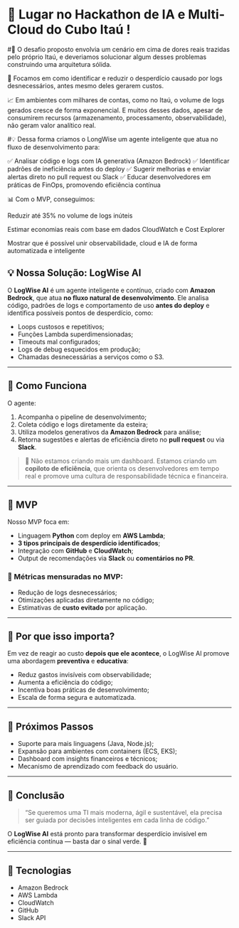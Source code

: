 # 🥉 Lugar no Hackathon de IA e Multi-Cloud do Cubo Itaú !

#👥 O desafio proposto envolvia um cenário em cima de dores reais trazidas pelo próprio Itaú, e deveriamos solucionar algum desses problemas construindo uma arquitetura sólida. 

🔎 Focamos em como identificar e reduzir o desperdício causado por logs desnecessários, antes mesmo deles gerarem custos. 

📈 Em ambientes com milhares de contas, como no Itaú, o volume de logs gerados cresce de forma exponencial. E muitos desses dados, apesar de consumirem recursos (armazenamento, processamento, observabilidade), não geram valor analítico real.

#💡 Dessa forma criamos o LongWise um agente inteligente que atua no fluxo de desenvolvimento para:

✅ Analisar código e logs com IA generativa (Amazon Bedrock)
✅ Identificar padrões de ineficiência antes do deploy
✅ Sugerir melhorias e enviar alertas direto no pull request ou Slack
✅ Educar desenvolvedores em práticas de FinOps, promovendo eficiência contínua

📊 Com o MVP, conseguimos:

Reduzir até 35% no volume de logs inúteis

Estimar economias reais com base em dados CloudWatch e Cost Explorer

Mostrar que é possível unir observabilidade, cloud e IA de forma automatizada e inteligente

## 💡 Nossa Solução: LogWise AI

O **LogWise AI** é um agente inteligente e contínuo, criado com **Amazon Bedrock**, que atua **no fluxo natural de desenvolvimento**. Ele analisa código, padrões de logs e comportamento de uso **antes do deploy** e identifica possíveis pontos de desperdício, como:

- Loops custosos e repetitivos;
- Funções Lambda superdimensionadas;
- Timeouts mal configurados;
- Logs de debug esquecidos em produção;
- Chamadas desnecessárias a serviços como o S3.

---

## 🤖 Como Funciona

O agente:

1. Acompanha o pipeline de desenvolvimento;
2. Coleta código e logs diretamente da esteira;
3. Utiliza modelos generativos da **Amazon Bedrock** para análise;
4. Retorna sugestões e alertas de eficiência direto no **pull request** ou via **Slack**.

> 💬 Não estamos criando mais um dashboard. Estamos criando um **copiloto de eficiência**, que orienta os desenvolvedores em tempo real e promove uma cultura de responsabilidade técnica e financeira.

---

## 🧪 MVP

Nosso MVP foca em:

- Linguagem **Python** com deploy em **AWS Lambda**;
- **3 tipos principais de desperdício identificados**;
- Integração com **GitHub** e **CloudWatch**;
- Output de recomendações via **Slack** ou **comentários no PR**.

### 🎯 Métricas mensuradas no MVP:
- Redução de logs desnecessários;
- Otimizações aplicadas diretamente no código;
- Estimativas de **custo evitado** por aplicação.

---

## 🌱 Por que isso importa?

Em vez de reagir ao custo **depois que ele acontece**, o LogWise AI promove uma abordagem **preventiva** e **educativa**:

- Reduz gastos invisíveis com observabilidade;
- Aumenta a eficiência do código;
- Incentiva boas práticas de desenvolvimento;
- Escala de forma segura e automatizada.

---

## 📌 Próximos Passos

- Suporte para mais linguagens (Java, Node.js);
- Expansão para ambientes com containers (ECS, EKS);
- Dashboard com insights financeiros e técnicos;
- Mecanismo de aprendizado com feedback do usuário.

---

## 🧠 Conclusão

> “Se queremos uma TI mais moderna, ágil e sustentável, ela precisa ser guiada por decisões inteligentes em cada linha de código.”

O **LogWise AI** está pronto para transformar desperdício invisível em eficiência contínua — basta dar o sinal verde. 💚

---

## 🔗 Tecnologias

- Amazon Bedrock
- AWS Lambda
- CloudWatch
- GitHub
- Slack API

